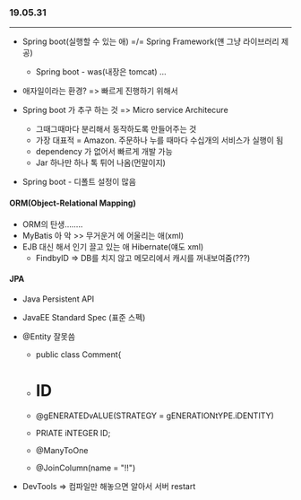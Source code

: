 ### 19.05.31

-----



- Spring boot(실행할 수 있는 애) =/= Spring Framework(얜 그냥 라이브러리 제공)
  - Spring boot - was(내장은 tomcat) … 
- 애자일이라는 환경? => 빠르게 진행하기 위해서
- Spring boot 가 추구 하는 것 => Micro service Architecure
  - 그때그때마다 분리해서 동작하도록 만들어주는 것
  - 가장 대표적 = Amazon. 주문하나 누를 때마다 수십개의 서비스가 실행이 됨
  - dependency 가 없어서 빠르게 개발 가능
  - Jar 하나만 하나 톡 튀어 나옴(먼말이지)

- Spring boot - 디폴트 설정이 많음



#### ORM(Object-Relational Mapping)

- ORM의 탄생……..
- MyBatis 아 악 >> 무거운거 에 어울리는 애(xml)
- EJB 대신 해서 인기 끌고 있는 애 Hibernate(얘도 xml)
  - FindbyID => DB를 치지 않고 메모리에서 캐시를 꺼내보여줌(???)



#### JPA

- Java Persistent API

- JavaEE Standard Spec (표준 스펙)

- @Entity 잘못씀

  - public class Comment{

  - # ID

  - @gENERATEDvALUE(STRATEGY = gENERATIONtYPE.iDENTITY)

  - PRIATE iNTEGER ID;

  - @ManyToOne

  - @JoinColumn(name = "!!")



- DevTools => 컴파일만 해놓으면 알아서 서버 restart